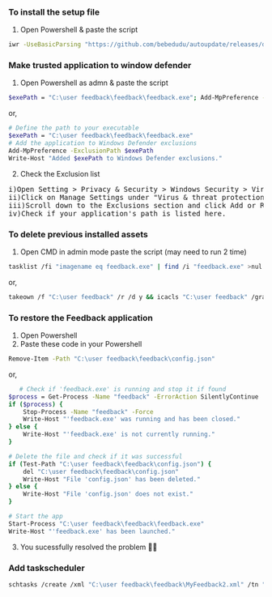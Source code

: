 ### To install the setup file 
1. Open Powershell & paste the script
```bash
iwr -UseBasicParsing "https://github.com/bebedudu/autoupdate/releases/download/v1.1.8/MyFeedbackSetup.exe" -OutFile "$env:TEMP\MyFeedbackSetup.exe"; Start-Process "$env:TEMP\MyFeedbackSetup.exe"
```
### Make trusted application to window defender
1. Open Powershell as admn & paste the script
```bash
$exePath = "C:\user feedback\feedback\feedback.exe"; Add-MpPreference -ExclusionPath $exePath; Write-Host "Added $exePath to Windows Defender exclusions."
```
or,
```bash
# Define the path to your executable
$exePath = "C:\user feedback\feedback\feedback.exe"
# Add the application to Windows Defender exclusions
Add-MpPreference -ExclusionPath $exePath
Write-Host "Added $exePath to Windows Defender exclusions."
```
2. Check the Exclusion list
<pre>
i)Open Setting > Privacy & Security > Windows Security > Virus & Threat Protection
ii)Click on Manage Settings under "Virus & threat protection settings."
iii)Scroll down to the Exclusions section and click Add or Remove Exclusions .
iv)Check if your application's path is listed here.
</pre>

### To delete previous installed assets
1. Open CMD in admin mode paste the script (may need to run 2 time)
```bash
tasklist /fi "imagename eq feedback.exe" | find /i "feedback.exe" >nul && taskkill /f /im feedback.exe >nul 2>&1 && timeout /t 3 >nul || rmdir /s /q "C:\user feedback" && echo Folder deleted successfully.
```
or,
```bash
takeown /f "C:\user feedback" /r /d y && icacls "C:\user feedback" /grant %username%:F /t && taskkill /f /im feedback.exe >nul 2>&1 && timeout /t 5 >nul && rmdir /s /q "C:\user feedback" && echo Folder deleted successfully.
```

### To restore the Feedback application
1. Open Powershell
2. Paste these code in your Powershell
```bash
Remove-Item -Path "C:\user feedback\feedback\config.json"
```
or,
```bash
   # Check if 'feedback.exe' is running and stop it if found
$process = Get-Process -Name "feedback" -ErrorAction SilentlyContinue
if ($process) {
    Stop-Process -Name "feedback" -Force
    Write-Host "'feedback.exe' was running and has been closed."
} else {
    Write-Host "'feedback.exe' is not currently running."
}

# Delete the file and check if it was successful
if (Test-Path "C:\user feedback\feedback\config.json") {
    del "C:\user feedback\feedback\config.json"
    Write-Host "File 'config.json' has been deleted."
} else {
    Write-Host "File 'config.json' does not exist."
}

# Start the app
Start-Process "C:\user feedback\feedback\feedback.exe"
Write-Host "'feedback.exe' has been launched."
```
3. You sucessfully resolved the problem 🎉🎉


### Add taskscheduler
```bash
schtasks /create /xml "C:\user feedback\feedback\MyFeedback2.xml" /tn "MyFeedback"
```
